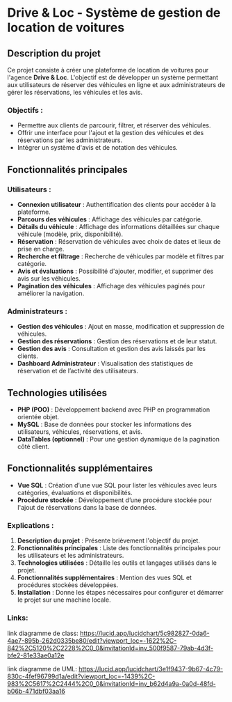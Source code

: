 # Drive & Loc - Système de gestion de location de voitures

## Description du projet

Ce projet consiste à créer une plateforme de location de voitures pour l'agence **Drive & Loc**. L'objectif est de développer un système permettant aux utilisateurs de réserver des véhicules en ligne et aux administrateurs de gérer les réservations, les véhicules et les avis.

### Objectifs :
- Permettre aux clients de parcourir, filtrer, et réserver des véhicules.
- Offrir une interface pour l'ajout et la gestion des véhicules et des réservations par les administrateurs.
- Intégrer un système d'avis et de notation des véhicules.

## Fonctionnalités principales

### Utilisateurs :
- **Connexion utilisateur** : Authentification des clients pour accéder à la plateforme.
- **Parcours des véhicules** : Affichage des véhicules par catégorie.
- **Détails du véhicule** : Affichage des informations détaillées sur chaque véhicule (modèle, prix, disponibilité).
- **Réservation** : Réservation de véhicules avec choix de dates et lieux de prise en charge.
- **Recherche et filtrage** : Recherche de véhicules par modèle et filtres par catégorie.
- **Avis et évaluations** : Possibilité d'ajouter, modifier, et supprimer des avis sur les véhicules.
- **Pagination des véhicules** : Affichage des véhicules paginés pour améliorer la navigation.

### Administrateurs :
- **Gestion des véhicules** : Ajout en masse, modification et suppression de véhicules.
- **Gestion des réservations** : Gestion des réservations et de leur statut.
- **Gestion des avis** : Consultation et gestion des avis laissés par les clients.
- **Dashboard Administrateur** : Visualisation des statistiques de réservation et de l’activité des utilisateurs.

## Technologies utilisées
- **PHP (POO)** : Développement backend avec PHP en programmation orientée objet.
- **MySQL** : Base de données pour stocker les informations des utilisateurs, véhicules, réservations, et avis.
- **DataTables (optionnel)** : Pour une gestion dynamique de la pagination côté client.
  
## Fonctionnalités supplémentaires
- **Vue SQL** : Création d’une vue SQL pour lister les véhicules avec leurs catégories, évaluations et disponibilités.
- **Procédure stockée** : Développement d’une procédure stockée pour l'ajout de réservations dans la base de données.



### Explications :

1. **Description du projet** : Présente brièvement l'objectif du projet.
2. **Fonctionnalités principales** : Liste des fonctionnalités principales pour les utilisateurs et les administrateurs.
3. **Technologies utilisées** : Détaille les outils et langages utilisés dans le projet.
4. **Fonctionnalités supplémentaires** : Mention des vues SQL et procédures stockées développées.
5. **Installation** : Donne les étapes nécessaires pour configurer et démarrer le projet sur une machine locale.


### Links:

link diagramme de class: https://lucid.app/lucidchart/5c982827-0da6-4ae7-895b-262d0335be80/edit?viewport_loc=-1622%2C-842%2C5120%2C2228%2C0_0&invitationId=inv_500f9587-79ab-4d3f-bfe2-81e33ae0a12e

link diagramme de UML: https://lucid.app/lucidchart/3e1f9437-9b67-4c79-830c-4fef96799d1a/edit?viewport_loc=-1439%2C-983%2C5617%2C2444%2C0_0&invitationId=inv_b62d4a9a-0a0d-48fd-b06b-471dbf03aa16
